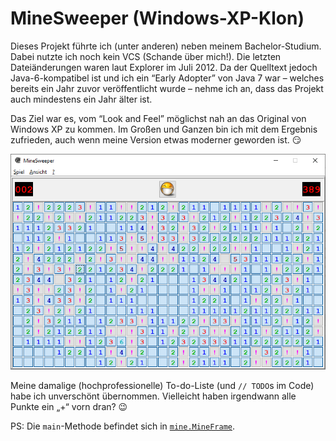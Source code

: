 # MineSweeper (Windows-XP-Klon)

Dieses Projekt führte ich (unter anderen) neben meinem Bachelor-Studium. Dabei nutzte ich noch kein VCS (Schande über mich!). Die letzten Dateiänderungen waren laut Explorer im Juli 2012. Da der Quelltext jedoch Java-6-kompatibel ist und ich ein “Early Adopter” von Java 7 war – welches bereits ein Jahr zuvor veröffentlicht wurde – nehme ich an, dass das Projekt auch mindestens ein Jahr älter ist.

Das Ziel war es, vom “Look and Feel” möglichst nah an das Original von Windows XP zu kommen. Im Großen und Ganzen bin ich mit dem Ergebnis zufrieden, auch wenn meine Version etwas moderner geworden ist. 😏

![Screenshot mit Windows 10, Modus Profis](./screenshots/win10-pro.png "Profi am Werk")

Meine damalige (hochprofessionelle) To-do-Liste (und `// TODO`s im Code) habe ich unverschönt übernommen. Vielleicht haben irgendwann alle Punkte ein „+“ vorn dran? 😉

PS: Die `main`-Methode befindet sich in [`mine.MineFrame`](./src/mine/MineFrame.java).
